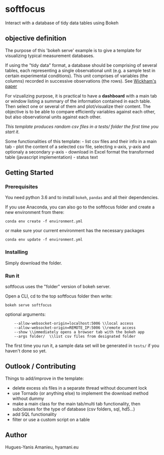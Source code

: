 # softfocus
Interact with a database of tidy data tables using Bokeh

## objective definition
The purpose of this 'bokeh serve' example is to give a template for visualizing typical measurement databases.

If using the "tidy data" format, a database should be comprising of several tables, each representing a single observational unit (e.g. a sample test in certain experimental conditions). 
This unit comprises of variables (the columns) recorded in successive observations (the rows). See [Wickham's paper](http://vita.had.co.nz/papers/tidy-data.pdf)

For vizualizing purpose, it is practical to have a **dashboard** with a main tab or window listing a summary of the information contained in each table. Then select one or several of them and plot/visualize their content. The objective
is to be able to compare efficiently variables against each other, but also observational units against each other.

*This template produces random csv files in a tests/ folder the first time you start it.*


Some functionalities of this template:
    - list csv files and their info in a main tab
    - plot the content of a selected csv file, selecting x-axis, y-axis and optionaly a secondary y-axis
    - download in Excel format the transformed table (javascript implementation)
    - status text

## Getting Started

### Prerequisites

You need python 3.6 and to install `bokeh`, `pandas` and all their dependencies.

If you use Anaconda, you can also go to the softfocus folder and create a new environment from there:
```
conda env create -f environment.yml
```
or make sure your current environment has the necessary packages
```
conda env update -f environment.yml
```

### Installing
Simply download the folder.

### Run it
softfocus uses the "folder" version of bokeh server.

Open a CLI, cd to the top softfocus folder then write:
```
bokeh serve softfocus
```
optional arguments:
```
    --allow-websocket-origin=localhost:5006 \\local access
    --allow-websocket-origin=REMOTE_IP:5006 \\remote access
    --show \\immediately opens a browser tab with the bokeh app
    --args folder/  \\list csv files from designated folder
```

The first time you run it, a sample data set will be generated in `tests/` if you haven't done so yet.

## Outlook / Contributing
Things to add/improve in the template:
- delete excess xls files in a separate thread without document lock
- use Tornado (or anything else) to implement the download method without dummy
- make a main class for the main tab/multi tab functionality, then subclasses for the type of database (csv folders, sql, hd5...)
- add SQL functionality    
- filter or use a custom script on a table
    
## Author
Hugues-Yanis Amanieu, hyamani.eu
